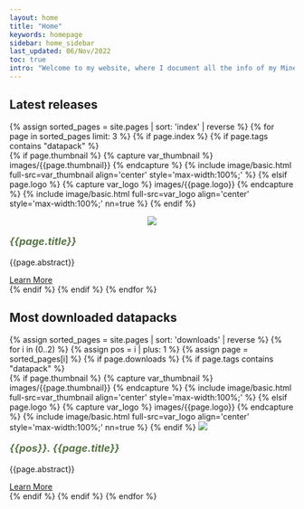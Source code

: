 ```yaml
---
layout: home
title: "Home"
keywords: homepage
sidebar: home_sidebar
last_updated: 06/Nov/2022
toc: true
intro: "Welcome to my website, where I document all the info of my Minecraft creations. In this page you have a summary of my content. Use the sidebar and the top bar to navigate through all the site's pages."
---
```


<div class="row">
    <div class="col-lg-12">
        <h2 class="page-header">Latest releases</h2>
    </div>
    {% assign sorted_pages = site.pages | sort: 'index' | reverse %}
    {% for page in sorted_pages limit: 3 %}
    {% if page.index %}
    {% if page.tags contains "datapack" %}
    <div class="col-md-4 col-sm-6">
        <div class="panel panel-default text-center">
            <div class="panel-heading">
                {% if page.thumbnail %}
                {% capture var_thumbnail %}
                images/{{page.thumbnail}}
                {% endcapture %}
                {% include image/basic.html full-src=var_thumbnail align='center' style='max-width:100%;' %}
                {% elsif page.logo %}
                {% capture var_logo %}
                images/{{page.logo}}
                {% endcapture %}
                {% include image/basic.html full-src=var_logo align='center' style='max-width:100%;' nn=true %}
                {% endif %}
                <p style="text-align:center;"><img src="https://img.shields.io/badge/released%20on-{{page.first_release[0]}}%2F{{page.first_release[1]}}%2F{{page.first_release[2]}}-72ac4a?style=flat-square"></p>
            </div>
            <div class="panel-body">
                <p style="font-size:18px;color:#587545;"><b><i>{{page.title}}</i></b></p>
                <p>
                    {{page.abstract}}
                </p>
                <a href="{{page.permalink}}" class="btn btn-primary">Learn More</a>
            </div>
        </div>
    </div>
    {% endif %}
    {% endif %}
    {% endfor %}
</div>

<div class="row">
    <div class="col-lg-12">
        <h2 class="page-header">Most downloaded datapacks</h2>
    </div>
    {% assign sorted_pages = site.pages | sort: 'downloads' | reverse %}
    {% for i in (0..2) %}
    {% assign pos = i | plus: 1 %}
    {% assign page = sorted_pages[i] %}
    {% if page.downloads %}
    {% if page.tags contains "datapack" %}
    <div class="col-md-4 col-sm-6">
        <div class="panel panel-default text-center">
            <div class="panel-heading">
                {% if page.thumbnail %}
                {% capture var_thumbnail %}
                images/{{page.thumbnail}}
                {% endcapture %}
                {% include image/basic.html full-src=var_thumbnail align='center' style='max-width:100%;' %}
                {% elsif page.logo %}
                {% capture var_logo %}
                images/{{page.logo}}
                {% endcapture %}
                {% include image/basic.html full-src=var_logo align='center' style='max-width:100%;' nn=true %}
                {% endif %}
                <img src="https://img.shields.io/badge/downloads-{{page.downloads_str}}-72ac4a?style=flat-square">
            </div>
            <div class="panel-body">
                <p style="font-size:18px;color:#587545;"><b><i>{{pos}}. {{page.title}}</i></b></p>
                <p>{{page.abstract}}</p>
                <a href="{{page.permalink}}" class="btn btn-primary">Learn More</a>
            </div>
        </div>
    </div>
    {% endif %}
    {% endif %}
    {% endfor %}
</div>